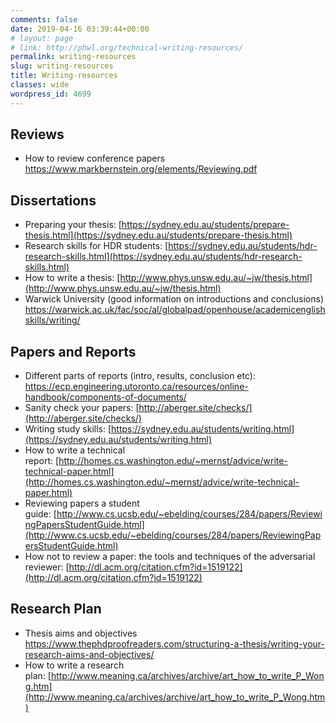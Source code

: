```yaml
---
comments: false
date: 2019-04-16 03:39:44+00:00
# layout: page
# link: http://phwl.org/technical-writing-resources/
permalink: writing-resources
slug: writing-resources
title: Writing-resources
classes: wide
wordpress_id: 4699
---
```


## Reviews
 * How to review conference papers <https://www.markbernstein.org/elements/Reviewing.pdf>

## Dissertations
  * Preparing your thesis: [https://sydney.edu.au/students/prepare-thesis.html](https://sydney.edu.au/students/prepare-thesis.html)
  * Research skills for HDR students: [https://sydney.edu.au/students/hdr-research-skills.html](https://sydney.edu.au/students/hdr-research-skills.html)
  * How to write a thesis: [http://www.phys.unsw.edu.au/~jw/thesis.html](http://www.phys.unsw.edu.au/~jw/thesis.html)
  * Warwick University (good information on introductions and conclusions) <https://warwick.ac.uk/fac/soc/al/globalpad/openhouse/academicenglishskills/writing/>

## Papers and Reports
  * Different parts of reports (intro, results, conclusion etc): <https://ecp.engineering.utoronto.ca/resources/online-handbook/components-of-documents/>
  * Sanity check your papers: [http://aberger.site/checks/](http://aberger.site/checks/)
  * Writing study skills: [https://sydney.edu.au/students/writing.html](https://sydney.edu.au/students/writing.html)
  * How to write a technical report: [http://homes.cs.washington.edu/~mernst/advice/write-technical-paper.html](http://homes.cs.washington.edu/~mernst/advice/write-technical-paper.html)
  * Reviewing papers a student guide: [http://www.cs.ucsb.edu/~ebelding/courses/284/papers/ReviewingPapersStudentGuide.html](http://www.cs.ucsb.edu/~ebelding/courses/284/papers/ReviewingPapersStudentGuide.html)
  * How not to review a paper: the tools and techniques of the adversarial reviewer: [http://dl.acm.org/citation.cfm?id=1519122](http://dl.acm.org/citation.cfm?id=1519122)

## Research Plan
  * Thesis aims and objectives <https://www.thephdproofreaders.com/structuring-a-thesis/writing-your-research-aims-and-objectives/>
  * How to write a research plan: [http://www.meaning.ca/archives/archive/art_how_to_write_P_Wong.htm](http://www.meaning.ca/archives/archive/art_how_to_write_P_Wong.htm)


